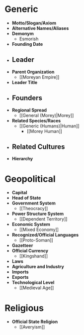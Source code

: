 # Generic
- **Motto/Slogan/Axiom**
- **Alternative Names/Aliases**
- **Demonym**
	- Esmorish
- **Founding Date**
- **Leader**
	- 
- **Parent Organization**
	- [[Moreyan Empire]]
- **Leader Title**
- **Founders**
	- 
- **Regional Spread**
	- [[General (Morey)|Morey]]
- **Related Species/Races**
	- [[Generic (Humans)|Human]]
		- [[Morey Human]]
- **Related Cultures**
	- 
- **Hierarchy**
# Geopolitical
- **Capital**
- **Head of State**
- **Government System**
	- [[Theocracy]]
- **Power Structure System**
	- [[Dependent Territory]]
- **Economic System**
	- [[Mixed Economy]]
- **Recognized/Official Languages**
	- [[Proto-Soman]]
- **Gazetteer**
- **Official Currency**
	- [[Kingshand]]
- **Laws**
- **Agriculture and Industry**
- **Imports**
- **Exports**
- **Technological Level**
	- [[Medieval Age]]
# Religious
- **Official State Religion**
	- [[Averyism]]